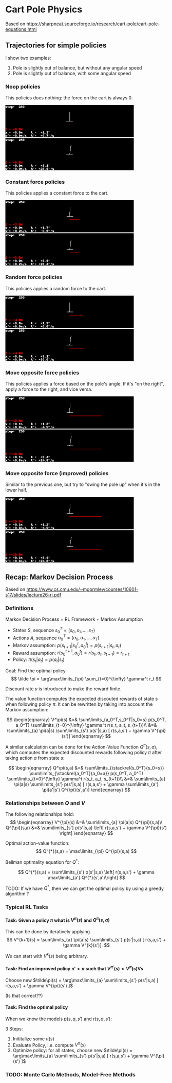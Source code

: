 # Cart Pole Physics

Based on https://sharpneat.sourceforge.io/research/cart-pole/cart-pole-equations.html

## Trajectories for simple policies
I show two examples:

1. Pole is slightly out of balance, but without any angular speed
2. Pole is slightly out of balance, with some angular speed

### Noop policies
This policies does nothing: the force on the cart is always 0.

<img src="move_nothing.gif">
<img src="move_nothing2.gif">

### Constant force policies
This policies applies a constant force to the cart.

<img src="move_constant.gif">
<img src="move_constant2.gif">

### Random force policies
This policies applies a random force to the cart.

<img src="move_random.gif">
<img src="move_random2.gif">

### Move opposite force policies
This policies applies a force based on the pole's angle. If it's "on the
right", apply a force to the right, and vice versa.

<img src="move_opposite.gif">
<img src="move_opposite2.gif">

### Move opposite force (improved) policies
Similar to the previous one, but try to "swing the pole up" when it's in the
lower half.

<img src="move_opposite_upswing.gif">
<img src="move_opposite_upswing2.gif">

## Recap: Markov Decision Process

Based on https://www.cs.cmu.edu/~mgormley/courses/10601-s17/slides/lecture26-ri.pdf

### Definitions

Markov Decision Process = RL Framework + Markov Assumption

* States $S$, sequence $s_0^T = (s_0, s_1, ..., s_T)$
* Actions $A$, sequence $a_0^T = (a_0, a_1, ..., a_T)$
* Markov assumption: $p(s_{t+1}|s_0^t, a_0^t) = p(s_{t+1}|s_t,a_t)$
* Reward assumption: $r(s_0^{t+1}, a_0^t) = r(s_t, a_t, s_{t+1}) = r_{t+1}$
* Policy: $\pi(s_t|a_t) = p(a_t|s_t)$

Goal: Find the optimal policy
$$
\tilde \pi = \arg\max\limits_{\pi} \sum_{t=0}^{\infty} \gamma^t r_t
$$

Discount rate $\gamma$ is introduced to make the reward finite.

The value function computes the expected discouted rewards of state $s$ when
following policy $\pi$. It can be rewritten by taking into account the Markov
assumption:

$$
\begin{eqnarray}
V^\pi(s) &=& \sum\limits_{a_0^T,s_0^T|s_0=s} p(s_0^T, a_0^T) \sum\limits_{t=0}^{\infty} \gamma^t r(s_t, a_t, s_{t+1})\\
         &=& \sum\limits_{a} \pi(a|s) \sum\limits_{s'} p(s'|s,a) [ r(s,a,s') + \gamma V^{\pi}(s')]
\end{eqnarray}
$$

A similar calculation can be done for the Action-Value Function $Q^\pi(s,a)$,
which computes the expected discounted rewards following policy $\pi$ after
taking action $a$ from state $s$:

$$
\begin{eqnarray}
Q^\pi(s,a) &=& \sum\limits_{\stackrel{s_0^T}{s_0=s}}  \sum\limits_{\stackrel{a_0^T}{a_0=a}} p(s_0^T, a_0^T) \sum\limits_{t=0}^{\infty} \gamma^t r(s_t, a_t, s_{t+1})\\
           &=& \sum\limits_{a} \pi(a|s) \sum\limits_{s'} p(s'|s,a) [ r(s,a,s') + \gamma \sum\limits_{a'} \pi(a'|s') Q^{\pi}(s',a')]
\end{eqnarray}
$$

### Relationships between $Q$ and $V$
The following relationships hold:
$$
\begin{eqnarray}
V^{\pi}(s) &=& \sum\limits_{a} \pi(a|s) Q^{\pi}(s,a)\\
Q^{\pi}(s,a) &=& \sum\limits_{s'} p(s'|s,a) \left[ r(s,a,s') + \gamma V^{\pi}(s') \right]
\end{eqnarray}
$$

Optimal action-value function:
$$
Q^{*}(s,a) = \max\limits_{\pi} Q^{\pi}(s,a)
$$

Bellman optimality equation for $Q^*$:

$$
Q^{*}(s,a) = \sum\limits_{s'} p(s'|s,a) \left[ r(s,a,s') + \gamma \max\limits_{a'} Q^{*}(s',a')\right]
$$

TODO: If we have $Q^{*}$, then we can get the optimal policy by using a greedy algorithm ?

### Typical RL Tasks

#### Task: Given a policy $\pi$ what is $V^{\pi}(s)$ and $Q^{\pi}(s,a)$
This can be done by iteratively applying
$$
V^{k+1}(s) = \sum\limits_{a} \pi(a|s) \sum\limits_{s'} p(s'|s,a) [ r(s,a,s') + \gamma V^{k}(s')].
$$

We can start with $V^k(s)$ being arbitrary.

#### Task: Find an improved policy $\pi' > \pi$ such that $V^{\pi'}(s) > V^{\pi}(s) \forall s$
Choose new $\tilde\pi(s) = \arg\max\limits_{a} \sum\limits_{s'} p(s'|s,a) [ r(s,a,s') + \gamma V^{\pi}(s') ]$

(Is that correct??)

#### Task: Find the optimal policy

When we know the models $p(s,a,s')$ and $r(s,a,s')$:

3 Steps:
1. Inititalize some $\pi(s)$
2. Evaluate Policy, i.e. compute $V^{\pi}(s)$
3. Optimize policy: for all states, choose new $\tilde\pi(s) = \arg\max\limits_{a} \sum\limits_{s'} p(s'|s,a) [ r(s,a,s') + \gamma V^{\pi}(s') ]$

### TODO: Monte Carlo Methods, Model-Free Methods
